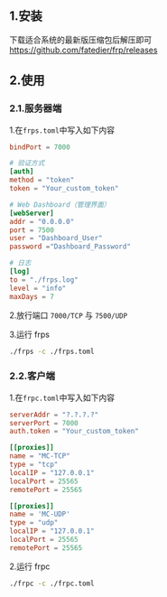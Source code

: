 ## 1.安装

下载适合系统的最新版压缩包后解压即可
https://github.com/fatedier/frp/releases

## 2.使用

### 2.1.服务器端

1.在`frps.toml`中写入如下内容

```toml
bindPort = 7000

# 验证方式
[auth]
method = "token"
token = "Your_custom_token"

# Web Dashboard（管理界面）
[webServer]
addr = "0.0.0.0"
port = 7500
user = "Dashboard_User"
password ="Dashboard_Password"

# 日志
[log]
to = "./frps.log"
level = "info"
maxDays = 7
```

2.放行端口 `7000/TCP` 与 `7500/UDP`

3.运行 frps

```bash
./frps -c ./frps.toml
```

### 2.2.客户端

1.在`frpc.toml`中写入如下内容

```toml
serverAddr = "?.?.?.?"
serverPort = 7000
auth.token = "Your_custom_token"

[[proxies]]
name = "MC-TCP"
type = "tcp"
localIP = "127.0.0.1"
localPort = 25565
remotePort = 25565

[[proxies]]
name = 'MC-UDP'
type = "udp"
localIP = "127.0.0.1"
localPort = 25565
remotePort = 25565
```

2.运行 frpc

```bash
./frpc -c ./frpc.toml
```
